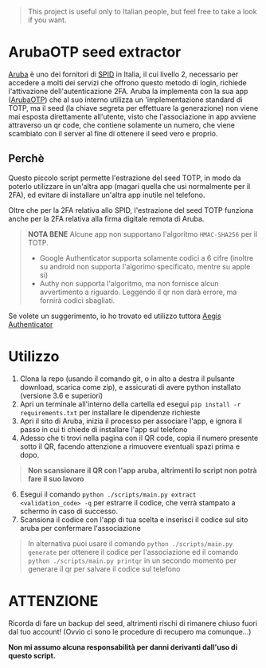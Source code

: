 >This project is useful only to Italian people, but feel free to take a look if you want.  
# ArubaOTP seed extractor
[Aruba](https://aruba.it/) è uno dei fornitori di [SPID](https://it.wikipedia.org/wiki/SPID) in Italia, il cui livello 2, necessario per accedere a molti dei servizi
che offrono questo metodo di login, richiede l'attivazione dell'autenticazione 2FA.
Aruba la implementa con la sua app ([ArubaOTP](https://play.google.com/store/apps/details?id=it.aruba.pec.mobile.otp)) che al suo interno utilizza
un 'implementazione standard di TOTP, ma il seed (la chiave segreta per effettuare la generazione) non viene mai esposta direttamente all'utente,
visto che l'associazione in app avviene attraverso un qr code, che contiene solamente un numero, che viene scambiato con il server al fine di ottenere
il seed vero e proprio.

## Perchè
Questo piccolo script permette l'estrazione del seed TOTP, in modo da poterlo utilizzare in un'altra app (magari quella che usi normalmente per il 2FA),
ed evitare di installare un'altra app inutile nel telefono.

Oltre che per la 2FA relativa allo SPID, l'estrazione del seed TOTP funziona anche per la 2FA relativa alla firma digitale remota di Aruba.

>**NOTA BENE** Alcune app non supportano l'algoritmo `HMAC-SHA256` per il TOTP.
>- Google Authenticator supporta solamente codici a 6 cifre (inoltre su android non supporta l'algorimo specificato, mentre su apple si)
>- Authy non supporta l'algoritmo, ma non fornisce alcun avvertimento a riguardo. Leggendo il qr non darà errore, ma fornirà codici sbagliati.

Se volete un suggerimento, io ho trovato ed utilizzo tuttora [Aegis Authenticator](https://play.google.com/store/apps/details?id=com.beemdevelopment.aegis)

# Utilizzo
1. Clona la repo (usando il comando git, o in alto a destra il pulsante download, scarica come zip), e assicurati di avere python installato (versione 3.6 e superiori)
2. Apri un terminale all'interno della cartella ed esegui `pip install -r requirements.txt` per installare le dipendenze richieste
3. Apri il sito di Aruba, inizia il processo per associare l'app, e ignora il passo in cui ti chiede di installare l'app sul telefono
4. Adesso che ti trovi nella pagina con il QR code, copia il numero presente sotto il QR, facendo attenzione a rimuovere eventuali spazi prima e dopo. 
>**Non scansionare il QR con l'app aruba, altrimenti lo script non potrà fare il suo lavoro**
6. Esegui il comando `python ./scripts/main.py extract <validation_code> -q` per estrarre il codice, che verrà stampato a schermo in caso di successo.
7. Scansiona il codice con l'app di tua scelta e inserisci il codice sul sito aruba per confermare l'associazione
> In alternativa puoi usare il comando `python ./scripts/main.py generate` per ottenere il codice per l'associazione ed il comando `python ./scripts/main.py printqr` 
> in un secondo momento per generare il qr per salvare il codice sul telefono

# ATTENZIONE
Ricorda di fare un backup del seed, altrimenti rischi di rimanere chiuso fuori dal tuo account! (Ovvio ci sono le procedure di recupero ma comunque...)

**Non mi assumo alcuna responsabilità per danni derivanti dall'uso di questo script.**
